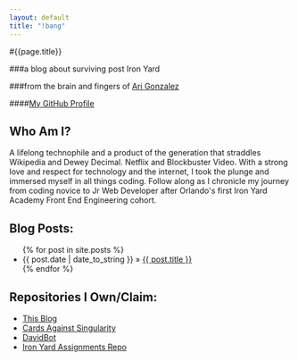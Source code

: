 ```yaml
---
layout: default
title: "!bang"
---
```

#{{page.title}}

###a blog about surviving post Iron Yard

###from the brain and fingers of [Ari Gonzalez](http://www.twitter.com/arigonzoari)

####[My GitHub Profile](http://www.github.com/AriGonzo)


## Who Am I?

A lifelong technophile and a product of the generation that straddles Wikipedia and Dewey Decimal. Netflix and Blockbuster Video. With a strong love and respect for technology and the internet, I took the plunge and immersed myself in all things coding. Follow along as I chronicle my journey from coding novice to Jr Web Developer after Orlando's first Iron Yard Academy Front End Engineering cohort.  

## Blog Posts:
<ul class="posts">
    {% for post in site.posts %}
      <li><span>{{ post.date | date_to_string }}</span> &raquo; <a href="{{ post.url }}">{{ post.title }}</a></li>
    {% endfor %}
  </ul>

## Repositories I Own/Claim:
* [This Blog](https://github.com/AriGonzo/AriGonzo.github.io)
* [Cards Against Singularity](https://github.com/CardistryApp/CardsAgainstSingularity)
* [DavidBot](https://github.com/LoganArnett/RESTfull-Weekend)
* [Iron Yard Assignments Repo](https://github.com/AriGonzo/TIY-Assignments)

